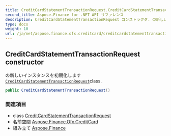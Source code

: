 ```yaml
---
title: CreditCardStatementTransactionRequest.CreditCardStatementTransactionRequest
second_title: Aspose.Finance for .NET API リファレンス
description: CreditCardStatementTransactionRequest コンストラクタ. の新しいインスタンスを初期化しますCreditCardStatementTransactionRequestclass.
type: docs
weight: 10
url: /ja/net/aspose.finance.ofx.creditcard/creditcardstatementtransactionrequest/creditcardstatementtransactionrequest/
---
```

## CreditCardStatementTransactionRequest constructor

の新しいインスタンスを初期化します[`CreditCardStatementTransactionRequest`](../)class.

```csharp
public CreditCardStatementTransactionRequest()
```

### 関連項目

* class [CreditCardStatementTransactionRequest](../)
* 名前空間 [Aspose.Finance.Ofx.CreditCard](../../creditcardstatementtransactionrequest/)
* 組み立て [Aspose.Finance](../../../)


